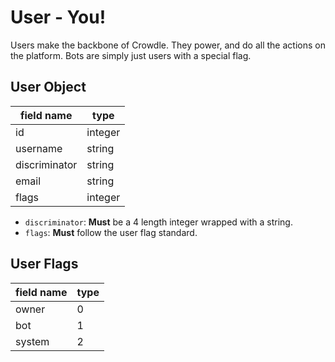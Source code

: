 # User - You!

Users make the backbone of Crowdle. They power, and do all the actions on the platform.
Bots are simply just users with a special flag.

## User Object

| field name    | type     |
| ------------- | -------- |
| id            | integer  |
| username      | string   |
| discriminator | string   |
| email         | string   |
| flags         | integer  |

* `discriminator`: **Must** be a 4 length integer wrapped with a string.
* `flags`: **Must** follow the user flag standard.

## User Flags

| field name    | type     |
| ------------- | -------- |
| owner         | 0        |
| bot           | 1        |
| system        | 2        |

